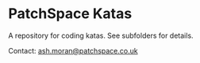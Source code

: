 # PatchSpace Katas

A repository for coding katas. See subfolders for details.

Contact: [ash.moran@patchspace.co.uk](mailto:ash.moran@patchspace.co.uk)